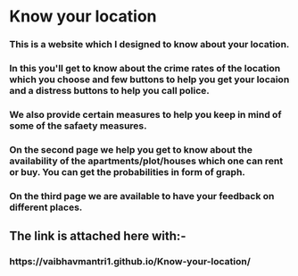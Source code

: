 <h1>Know your location<br>

<h3>This is a website which I designed to know about your location. <br>
<h3>In this you'll get to know about the crime rates of the location which you choose and few buttons to help you get your locaion and a distress buttons to help you call police.<br>
<h3>We also provide certain measures to help you keep in mind of some of the safaety measures.<br>
<h3>On the second page we help you get to know about the availability of the apartments/plot/houses which one can rent or buy.
You can get the probabilities in form of graph.<h3>
<h3>On the third page we are available to have your feedback on different places.<br>

<h2>The link is attached here with:-<br>
<h3>https://vaibhavmantri1.github.io/Know-your-location/
